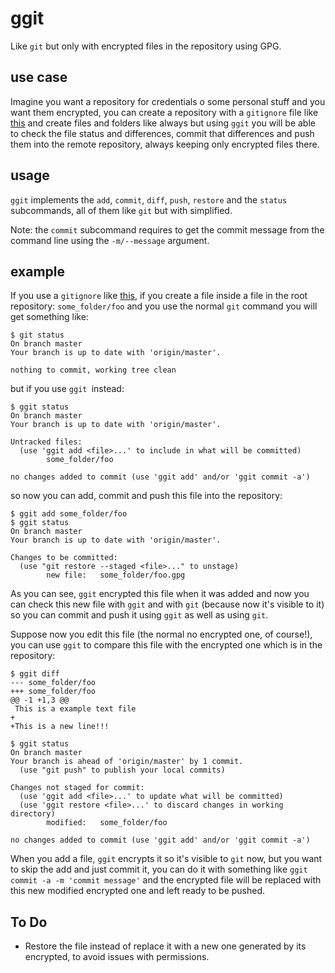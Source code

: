 # ggit

Like `git` but only with encrypted files in the repository using GPG.

## use case

Imagine you want a repository for credentials o some personal stuff and you want them encrypted, you can create a repository with a `gitignore` file like [this](resources/.gitignore) and create files and folders like always but using `ggit` you will be able to check the file status and differences, commit that differences and push them into the remote repository, always keeping only encrypted files there.

## usage

`ggit` implements the `add`, `commit`, `diff`,  `push`, `restore` and the `status` subcommands, all of them like `git` but with simplified.

Note: the `commit` subcommand requires to get the commit message from the command line using the `-m/--message` argument.

## example

If you use a `gitignore` like [this](resources/.gitignore), if you create a file inside a file in the root repository: `some_folder/foo` and you use the normal `git` command you will get something like:

```shell
$ git status
On branch master
Your branch is up to date with 'origin/master'.

nothing to commit, working tree clean
```

but if you use `ggit `instead:

```shell
$ ggit status
On branch master
Your branch is up to date with 'origin/master'.

Untracked files:
  (use 'ggit add <file>...' to include in what will be committed)
        some_folder/foo

no changes added to commit (use 'ggit add' and/or 'ggit commit -a')
```

so now you can add, commit and push this file into the repository:

```shell
$ ggit add some_folder/foo
$ ggit status
On branch master
Your branch is up to date with 'origin/master'.

Changes to be committed:
  (use "git restore --staged <file>..." to unstage)
        new file:   some_folder/foo.gpg
```

As you can see, `ggit` encrypted this file when it was added and now you can check this new file with `ggit` and with `git` (because now it's visible to it) so you can commit and push it using `ggit` as well as using `git`.

Suppose now you edit this file (the normal no encrypted one, of course!), you can use `ggit` to compare this file with the encrypted one which is in the repository:

```shell
$ ggit diff
--- some_folder/foo
+++ some_folder/foo
@@ -1 +1,3 @@
 This is a example text file
+
+This is a new line!!!
```

```shell
$ ggit status
On branch master
Your branch is ahead of 'origin/master' by 1 commit.
  (use "git push" to publish your local commits)

Changes not staged for commit:
  (use 'ggit add <file>...' to update what will be committed)
  (use 'ggit restore <file>...' to discard changes in working directory)
        modified:   some_folder/foo

no changes added to commit (use 'ggit add' and/or 'ggit commit -a')
```

When you add a file, `ggit` encrypts it so it's visible to `git` now, but you want to skip the add and just commit it, you can do it with something like `ggit commit -a -m 'commit message'` and the encrypted file will be replaced with this new modified encrypted one and left ready to be pushed.

## To Do

* Restore the file instead of replace it with a new one generated by its encrypted, to avoid issues with permissions.